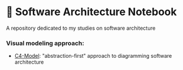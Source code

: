 # 📙 Software Architecture Notebook
A repository dedicated to my studies on software architecture

### Visual modeling approach:
- [C4-Model](./C4-Model/C4-Model.md): "abstraction-first" approach to diagramming software architecture
